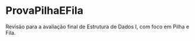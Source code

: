 # ProvaPilhaEFila
Revisão para a avaliação final de Estrutura de Dados I, com foco em Pilha e Fila.

